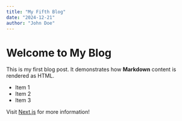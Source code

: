 ```yaml
---
title: "My Fifth Blog"
date: "2024-12-21"
author: "John Doe"
---
```


# Welcome to My Blog

This is my first blog post. It demonstrates how **Markdown** content is rendered as HTML.

- Item 1
- Item 2
- Item 3

Visit [Next.js](https://nextjs.org) for more information!
